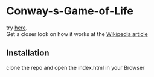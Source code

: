 # Conway-s-Game-of-Life   
try [here](https://vashtaneradan.github.io/Conway-s-Game-of-Life/).   
Get a closer look on how it works at the [Wikipedia article](https://en.wikipedia.org/wiki/Conway%27s_Game_of_Life)

## Installation   
clone the repo and open the index.html in your Browser
